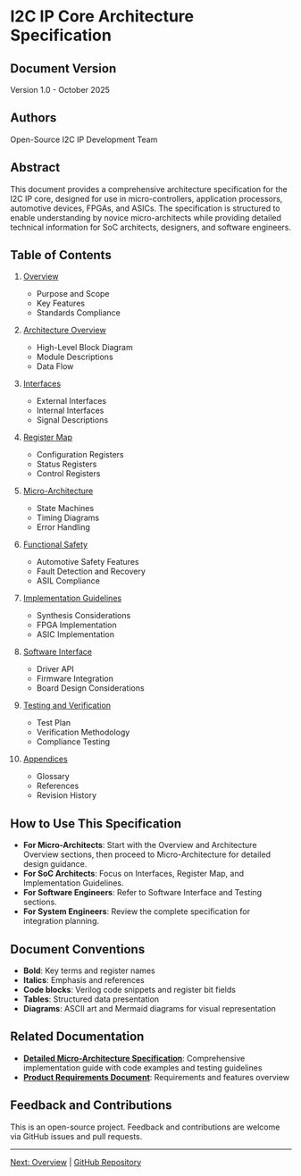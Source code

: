 # I2C IP Core Architecture Specification

## Document Version
Version 1.0 - October 2025

## Authors
Open-Source I2C IP Development Team

## Abstract
This document provides a comprehensive architecture specification for the I2C IP core, designed for use in micro-controllers, application processors, automotive devices, FPGAs, and ASICs. The specification is structured to enable understanding by novice micro-architects while providing detailed technical information for SoC architects, designers, and software engineers.

## Table of Contents

1. [Overview](./overview.md)
   - Purpose and Scope
   - Key Features
   - Standards Compliance

2. [Architecture Overview](./architecture_overview.md)
   - High-Level Block Diagram
   - Module Descriptions
   - Data Flow

3. [Interfaces](./interfaces.md)
   - External Interfaces
   - Internal Interfaces
   - Signal Descriptions

4. [Register Map](./register_map.md)
   - Configuration Registers
   - Status Registers
   - Control Registers

5. [Micro-Architecture](./micro_architecture.md)
   - State Machines
   - Timing Diagrams
   - Error Handling

6. [Functional Safety](./functional_safety.md)
   - Automotive Safety Features
   - Fault Detection and Recovery
   - ASIL Compliance

7. [Implementation Guidelines](./implementation.md)
   - Synthesis Considerations
   - FPGA Implementation
   - ASIC Implementation

8. [Software Interface](./software_interface.md)
   - Driver API
   - Firmware Integration
   - Board Design Considerations

9. [Testing and Verification](./testing.md)
   - Test Plan
   - Verification Methodology
   - Compliance Testing

10. [Appendices](./appendices.md)
    - Glossary
    - References
    - Revision History

## How to Use This Specification

- **For Micro-Architects**: Start with the Overview and Architecture Overview sections, then proceed to Micro-Architecture for detailed design guidance.
- **For SoC Architects**: Focus on Interfaces, Register Map, and Implementation Guidelines.
- **For Software Engineers**: Refer to Software Interface and Testing sections.
- **For System Engineers**: Review the complete specification for integration planning.

## Document Conventions

- **Bold**: Key terms and register names
- **Italics**: Emphasis and references
- **Code blocks**: Verilog code snippets and register bit fields
- **Tables**: Structured data presentation
- **Diagrams**: ASCII art and Mermaid diagrams for visual representation

## Related Documentation

- **[Detailed Micro-Architecture Specification](../micro_arch_spec/index.md)**: Comprehensive implementation guide with code examples and testing guidelines
- **[Product Requirements Document](../PRD.md)**: Requirements and features overview

## Feedback and Contributions

This is an open-source project. Feedback and contributions are welcome via GitHub issues and pull requests.

---

[Next: Overview](./overview.md) | [GitHub Repository](https://github.com/pnssrikanth/low_speed_io)